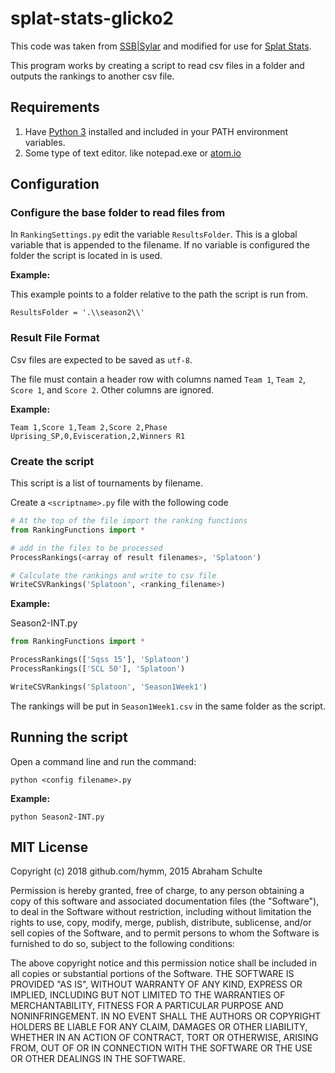 # splat-stats-glicko2

This code was taken from [SSB|Sylar](https://smashboards.com/threads/glicko2-for-smash-or-how-i-learned-to-stop-worrying-and-seed-my-tournaments.400372/)
and modified for use for [Splat Stats](https://twitter.com/SplatStats).

This program works by creating a script to read csv files in a folder and outputs
the rankings to another csv file.

## Requirements

1. Have [Python 3](https://www.python.org/) installed and included in your PATH environment variables.
2. Some type of text editor.  like notepad.exe or [atom.io](https://atom.io/)

## Configuration

### Configure the base folder to read files from
In `RankingSettings.py` edit the variable `ResultsFolder`. This is a global variable that is appended to the filename.  If no variable is configured the folder the script is located in is used.

**Example:**

This example points to a folder relative to the path the script is run from.

```
ResultsFolder = '.\\season2\\'
```

### Result File Format
Csv files are expected to be saved as `utf-8`.

The file must contain a header row with columns named `Team 1`, `Team 2`,
`Score 1`, and `Score 2`.  Other columns are ignored.

**Example:**
```
Team 1,Score 1,Team 2,Score 2,Phase
Uprising_SP,0,Evisceration,2,Winners R1
```

### Create the script
This script is a list of tournaments by filename.

Create a `<scriptname>.py` file with the following code


```python
# At the top of the file import the ranking functions
from RankingFunctions import *

# add in the files to be processed
ProcessRankings(<array of result filenames>, 'Splatoon')

# Calculate the rankings and write to csv file
WriteCSVRankings('Splatoon', <ranking_filename>)
```

**Example:**

Season2-INT.py

```python
from RankingFunctions import *

ProcessRankings(['Sqss 15'], 'Splatoon')
ProcessRankings(['SCL 50'], 'Splatoon')

WriteCSVRankings('Splatoon', 'Season1Week1')
```

The rankings will be put in `Season1Week1.csv` in the same folder as the script.

## Running the script
Open a command line and run the command:
```
python <config filename>.py
```

**Example:**
```
python Season2-INT.py
```

## MIT License

Copyright (c) 2018 github.com/hymm, 2015 Abraham Schulte

Permission is hereby granted, free of charge, to any person
obtaining a copy of this software and associated documentation
files (the "Software"), to deal in the Software without
restriction, including without limitation the rights to use,
copy, modify, merge, publish, distribute, sublicense, and/or sell
copies of the Software, and to permit persons to whom the
Software is furnished to do so, subject to the following
conditions:

The above copyright notice and this permission notice shall be
included in all copies or substantial portions of the Software.
THE SOFTWARE IS PROVIDED "AS IS", WITHOUT WARRANTY OF ANY KIND,
EXPRESS OR IMPLIED, INCLUDING BUT NOT LIMITED TO THE WARRANTIES
OF MERCHANTABILITY, FITNESS FOR A PARTICULAR PURPOSE AND
NONINFRINGEMENT. IN NO EVENT SHALL THE AUTHORS OR COPYRIGHT
HOLDERS BE LIABLE FOR ANY CLAIM, DAMAGES OR OTHER LIABILITY,
WHETHER IN AN ACTION OF CONTRACT, TORT OR OTHERWISE, ARISING
FROM, OUT OF OR IN CONNECTION WITH THE SOFTWARE OR THE USE OR
OTHER DEALINGS IN THE SOFTWARE.
